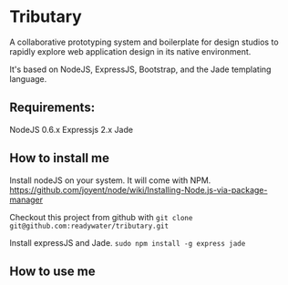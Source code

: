 Tributary
=========
A collaborative prototyping system and boilerplate for design studios to rapidly explore web application design in its native environment.

It's based on NodeJS, ExpressJS, Bootstrap, and the Jade templating language.

Requirements:
-------------
NodeJS 0.6.x
Expressjs 2.x
Jade

How to install me
-----------------
Install nodeJS on your system. It will come with NPM.
https://github.com/joyent/node/wiki/Installing-Node.js-via-package-manager

Checkout this project from github with
`git clone git@github.com:readywater/tributary.git`

Install expressJS and Jade.
`sudo npm install -g express jade`


How to use me
-------------

